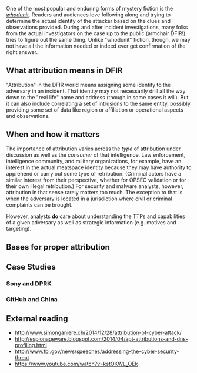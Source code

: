 One of the most popular and enduring forms of mystery fiction is the [_whodunit_](http://en.wikipedia.org/wiki/Whodunit). Readers and audiences love following along and trying to determine the actual identity of the attacker based on the clues and observations provided. During and after incident investigations, many folks from the actual investigators on the case up to the public (armchair DFIR!) tries to figure out the same thing. Unlike "whodunit" fiction, though, we may not have all the information needed or indeed ever get confirmation of the right answer.

## What attribution means in DFIR

"Attribution" in the DFIR world means assigning some identity to the adversary in an incident. That identity may not necessarily drill all the way down to the "real life" name and address (though in some cases it will). But it can also include correlating a set of intrusions to the same entity, possibly providing some set of data like region or affiliation or operational aspects and observations.

## When and how it matters

The importance of attribution varies across the _type_ of attribution under discussion as well as the _consumer_ of that intelligence. Law enforcement, intelligence community, and military organizations, for example, have an interest in the actual meatspace identity because they may have authority to apprehend or carry out some type of retribution. (Criminal actors have a similar interest from their perspective, whether for OPSEC validation or for their own illegal retribution.) For security and malware analysts, however, attribution in that sense rarely matters too much. The exception to that is when the adversary is located in a jurisdiction where civil or criminal complaints can be brought.

However, analysts **do** care about understanding the TTPs and capabilities of a given adversary as well as strategic information (e.g. motives and targeting).

## Bases for proper attribution
## Case Studies
### Sony and DPRK
### GitHub and China
## External reading

- http://www.simonganiere.ch/2014/12/28/attribution-of-cyber-attack/
- http://espionageware.blogspot.com/2014/04/apt-attributions-and-dns-profiling.html
- http://www.fbi.gov/news/speeches/addressing-the-cyber-security-threat
- https://www.youtube.com/watch?v=kstOKWL_OEk
